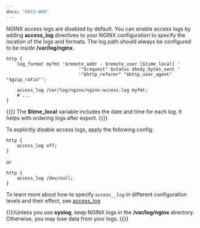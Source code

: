 ```yaml
---
docs: "DOCS-000"
---
```


NGINX access logs are disabled by default. You can enable access logs by adding **access_log** directives to your NGINX configuration to specify the location of the logs and formats. The log path should always be configured to be inside **/var/log/nginx**.

```nginx
http {
	log_format myfmt '$remote_addr - $remote_user [$time_local] '
						   '"$request" $status $body_bytes_sent '
						   '"$http_referer" "$http_user_agent" "$gzip_ratio"';

	access_log /var/log/nginx/nginx-access.log myfmt;
	# ...
}
```

{{<note>}} The **$time_local** variable includes the date and time for each log. It helps with ordering logs after export. {{</note>}}

To explicitly disable access logs, apply the following config:

```nginx
http {
	access_log off;
}
```

or

```nginx
http {
	access_log /dev/null;
}
```

To learn more about how to specify `access__log` in different configuration levels and their effect, see [access_log](https://nginx.org/en/docs/http/ngx_http_log_module.html#access_log)

{{<warning>}}Unless you use **syslog**, keep NGINX logs in the **/var/log/nginx** directory. Otherwise, you may lose data from your logs.
{{</warning>}}
